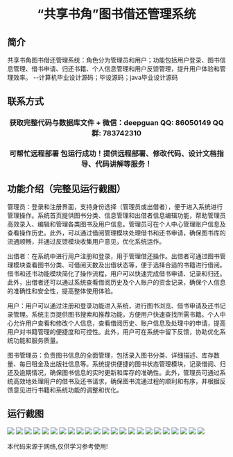 <p><h1 align="center">“共享书角”图书借还管理系统</h1></p>

## 简介
共享书角图书借还管理系统：角色分为管理员和用户；功能包括用户登录、图书信息管理、借书申请、归还书籍、个人信息管理和用户反馈管理，提升用户体验和管理效率。    --计算机毕业设计源码；毕设源码；java毕业设计源码


## 联系方式
<p><h3 align="center">获取完整代码与数据库文件 + 微信：deepguan QQ: 86050149 QQ群: 783742310</h3></p>
<p><h3 align="center">可帮忙远程部署 包运行成功！提供远程部署、修改代码、设计文档指导、代码讲解等服务！</h3></p>

## 功能介绍（完整见运行截图）
管理员：登录和注册界面，支持身份选择（管理员或出借者），便于进入系统进行管理操作。系统首页提供图书分类、信息管理和出借者信息编辑功能，帮助管理员高效录入、编辑和管理各类图书及用户信息。管理员可在个人中心管理账户信息及查看操作历史。此外，可以通过借阅管理模块处理借书和还书申请，确保图书库的流通顺畅，并通过反馈模块收集用户意见，优化系统运作。

出借者：在系统中进行用户注册和登录，用于管理借还操作。出借者可通过图书管理模块查看图书分类、可借阅天数及出借状态等，便于选择合适的书籍进行借阅。借书和还书功能模块简化了操作流程，用户可以快速完成借书申请、记录和归还。此外，出借者还可以通过系统查看借阅历史及个人账户的资金记录，确保个人信息的准确性和安全性，提高整体使用体验。

用户：用户可以通过注册和登录功能进入系统，进行图书浏览、借书申请及还书记录管理。系统主页提供图书搜索和推荐功能，方便用户快速查找所需书籍。个人中心允许用户查看和修改个人信息，查看借阅历史、账户信息及处理中的申请，提高用户对书籍管理的便捷度和可控性。此外，用户可在系统中留下反馈，协助优化系统功能和服务质量。

图书管理员：负责图书信息的全面管理，包括录入图书分类、详细描述、库存数量、每日租金及出版社信息等。系统提供便捷的图书状态管理模块，记录借阅、归还及逾期情况，确保图书信息的实时更新和库存的准确性。此外，管理员可通过系统高效地处理用户的借书及还书请求，确保图书流通过程的顺利和有序，并根据反馈意见进行书籍和系统功能的调整和优化。


## 运行截图
![](https://bs-1329754181.cos.ap-shanghai.myqcloud.com/spring/SharedBookCornerLibrarySystem/img/001.jpg)
![](https://bs-1329754181.cos.ap-shanghai.myqcloud.com/spring/SharedBookCornerLibrarySystem/img/002.jpg)
![](https://bs-1329754181.cos.ap-shanghai.myqcloud.com/spring/SharedBookCornerLibrarySystem/img/003.jpg)
![](https://bs-1329754181.cos.ap-shanghai.myqcloud.com/spring/SharedBookCornerLibrarySystem/img/004.jpg)
![](https://bs-1329754181.cos.ap-shanghai.myqcloud.com/spring/SharedBookCornerLibrarySystem/img/005.jpg)
![](https://bs-1329754181.cos.ap-shanghai.myqcloud.com/spring/SharedBookCornerLibrarySystem/img/006.jpg)
![](https://bs-1329754181.cos.ap-shanghai.myqcloud.com/spring/SharedBookCornerLibrarySystem/img/007.jpg)
![](https://bs-1329754181.cos.ap-shanghai.myqcloud.com/spring/SharedBookCornerLibrarySystem/img/008.jpg)
![](https://bs-1329754181.cos.ap-shanghai.myqcloud.com/spring/SharedBookCornerLibrarySystem/img/009.jpg)
![](https://bs-1329754181.cos.ap-shanghai.myqcloud.com/spring/SharedBookCornerLibrarySystem/img/010.jpg)
![](https://bs-1329754181.cos.ap-shanghai.myqcloud.com/spring/SharedBookCornerLibrarySystem/img/011.jpg)
![](https://bs-1329754181.cos.ap-shanghai.myqcloud.com/spring/SharedBookCornerLibrarySystem/img/012.jpg)
![](https://bs-1329754181.cos.ap-shanghai.myqcloud.com/spring/SharedBookCornerLibrarySystem/img/013.jpg)
![](https://bs-1329754181.cos.ap-shanghai.myqcloud.com/spring/SharedBookCornerLibrarySystem/img/014.jpg)
![](https://bs-1329754181.cos.ap-shanghai.myqcloud.com/spring/SharedBookCornerLibrarySystem/img/015.jpg)
![](https://bs-1329754181.cos.ap-shanghai.myqcloud.com/spring/SharedBookCornerLibrarySystem/img/016.jpg)
![](https://bs-1329754181.cos.ap-shanghai.myqcloud.com/spring/SharedBookCornerLibrarySystem/img/017.jpg)
![](https://bs-1329754181.cos.ap-shanghai.myqcloud.com/spring/SharedBookCornerLibrarySystem/img/018.jpg)
![](https://bs-1329754181.cos.ap-shanghai.myqcloud.com/spring/SharedBookCornerLibrarySystem/img/019.jpg)
![](https://bs-1329754181.cos.ap-shanghai.myqcloud.com/spring/SharedBookCornerLibrarySystem/img/020.jpg)
![](https://bs-1329754181.cos.ap-shanghai.myqcloud.com/spring/SharedBookCornerLibrarySystem/img/021.jpg)
![](https://bs-1329754181.cos.ap-shanghai.myqcloud.com/spring/SharedBookCornerLibrarySystem/img/022.jpg)
![](https://bs-1329754181.cos.ap-shanghai.myqcloud.com/spring/SharedBookCornerLibrarySystem/img/023.jpg)

<p>本代码来源于网络,仅供学习参考使用!</p>
